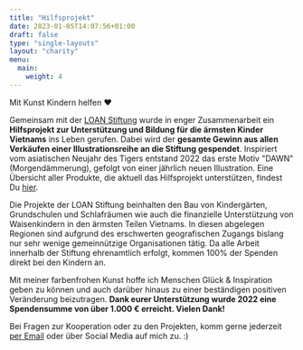 ```yaml
---
title: "Hilfsprojekt"
date: 2023-01-05T14:07:56+01:00
draft: false
type: "single-layouts"
layout: "charity"
menu:
  main:
    weight: 4
---
```


Mit Kunst Kindern helfen ❤️

Gemeinsam mit der [LOAN Stiftung](https://loan-stiftung.de) wurde in enger Zusammenarbeit ein **Hilfsprojekt zur Unterstützung und Bildung für die ärmsten Kinder Vietnams** ins Leben gerufen. Dabei wird der **gesamte Gewinn aus allen Verkäufen einer Illustrationsreihe an die Stiftung gespendet**. Inspiriert vom asiatischen Neujahr des Tigers entstand 2022 das erste Motiv "DAWN" (Morgendämmerung), gefolgt von einer jährlich neuen Illustration. Eine Übersicht aller Produkte, die aktuell das Hilfsprojekt unterstützen, findest Du [hier](https://shop.seraphine-arts.com/collections/reflection).

Die Projekte der LOAN Stiftung beinhalten den Bau von Kindergärten, Grundschulen und Schlafräumen wie auch die finanzielle Unterstützung von Waisenkindern in den ärmsten Teilen Vietnams. In diesen abgelegen Regionen sind aufgrund des erschwerten geografischen Zugangs bislang nur sehr wenige gemeinnützige Organisationen tätig. Da alle Arbeit innerhalb der Stiftung ehrenamtlich erfolgt, kommen 100% der Spenden direkt bei den Kindern an.

Mit meiner farbenfrohen Kunst hoffe ich Menschen Glück & Inspiration geben zu können und auch darüber hinaus zu einer beständigen positiven Veränderung beizutragen. **Dank eurer Unterstützung wurde 2022 eine Spendensumme von über 1.000 € erreicht. 
Vielen Dank!**

Bei Fragen zur Kooperation oder zu den Projekten, komm gerne jederzeit [per Email](mailto:seraphinearts@gmail.com) oder über Social Media auf mich zu. :)